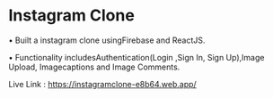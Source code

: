 # Instagram  Clone


• Built a instagram clone usingFirebase and ReactJS.


• Functionality includesAuthentication(Login ,Sign In, Sign Up),Image Upload, Imagecaptions and Image Comments.

Live Link : https://instagramclone-e8b64.web.app/
